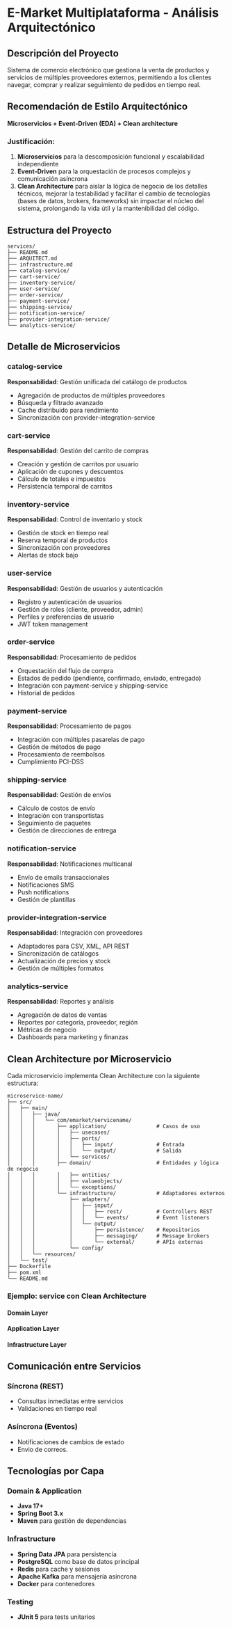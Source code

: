 # E-Market Multiplataforma - Análisis Arquitectónico

## Descripción del Proyecto
Sistema de comercio electrónico que gestiona la venta de productos y servicios de múltiples proveedores externos, permitiendo a los clientes navegar, comprar y realizar seguimiento de pedidos en tiempo real.

## Recomendación de Estilo Arquitectónico

**Microservicios + Event-Driven (EDA) + Clean architecture**

### Justificación:
1. **Microservicios** para la descomposición funcional y escalabilidad independiente
2. **Event-Driven** para la orquestación de procesos complejos y comunicación asíncrona
3. **Clean Architecture** para aislar la lógica de negocio de los detalles técnicos, mejorar la testabilidad y facilitar el cambio de tecnologías (bases de datos, brokers, frameworks) sin impactar el núcleo del sistema, prolongando la vida útil y la mantenibilidad del código.

## Estructura del Proyecto

```
services/
├── README.md
├── ARQUITECT.md
├── infrastructure.md
├── catalog-service/
├── cart-service/
├── inventory-service/
├── user-service/
├── order-service/
├── payment-service/
├── shipping-service/
├── notification-service/
├── provider-integration-service/
└── analytics-service/
```

## Detalle de Microservicios

### catalog-service
**Responsabilidad**: Gestión unificada del catálogo de productos
- Agregación de productos de múltiples proveedores
- Búsqueda y filtrado avanzado
- Cache distribuido para rendimiento
- Sincronización con provider-integration-service

### cart-service
**Responsabilidad**: Gestión del carrito de compras
- Creación y gestión de carritos por usuario
- Aplicación de cupones y descuentos
- Cálculo de totales e impuestos
- Persistencia temporal de carritos

### inventory-service
**Responsabilidad**: Control de inventario y stock
- Gestión de stock en tiempo real
- Reserva temporal de productos
- Sincronización con proveedores
- Alertas de stock bajo

### user-service
**Responsabilidad**: Gestión de usuarios y autenticación
- Registro y autenticación de usuarios
- Gestión de roles (cliente, proveedor, admin)
- Perfiles y preferencias de usuario
- JWT token management

### order-service
**Responsabilidad**: Procesamiento de pedidos
- Orquestación del flujo de compra
- Estados de pedido (pendiente, confirmado, enviado, entregado)
- Integración con payment-service y shipping-service
- Historial de pedidos

### payment-service
**Responsabilidad**: Procesamiento de pagos
- Integración con múltiples pasarelas de pago
- Gestión de métodos de pago
- Procesamiento de reembolsos
- Cumplimiento PCI-DSS

### shipping-service
**Responsabilidad**: Gestión de envíos
- Cálculo de costos de envío
- Integración con transportistas
- Seguimiento de paquetes
- Gestión de direcciones de entrega

### notification-service
**Responsabilidad**: Notificaciones multicanal
- Envío de emails transaccionales
- Notificaciones SMS
- Push notifications
- Gestión de plantillas

### provider-integration-service
**Responsabilidad**: Integración con proveedores
- Adaptadores para CSV, XML, API REST
- Sincronización de catálogos
- Actualización de precios y stock
- Gestión de múltiples formatos

### analytics-service
**Responsabilidad**: Reportes y análisis
- Agregación de datos de ventas
- Reportes por categoría, proveedor, región
- Métricas de negocio
- Dashboards para marketing y finanzas

## Clean Architecture por Microservicio

Cada microservicio implementa Clean Architecture con la siguiente estructura:

```
microservice-name/
├── src/
│   ├── main/
│   │   ├── java/
│   │   │   └── com/emarket/servicename/
│   │   │       ├── application/                # Casos de uso
│   │   │       │   ├── usecases/
│   │   │       │   ├── ports/
│   │   │       │   │   ├── input/              # Entrada
│   │   │       │   │   └── output/             # Salida
│   │   │       │   └── services/
│   │   │       ├── domain/                     # Entidades y lógica de negocio
│   │   │       │   ├── entities/
│   │   │       │   ├── valueobjects/
│   │   │       │   └── exceptions/
│   │   │       └── infrastructure/             # Adaptadores externos
│   │   │           ├── adapters/
│   │   │           │   ├── input/
│   │   │           │   │   ├── rest/           # Controllers REST
│   │   │           │   │   └── events/         # Event listeners
│   │   │           │   └── output/
│   │   │           │       ├── persistence/    # Repositorios
│   │   │           │       ├── messaging/      # Message brokers
│   │   │           │       └── external/       # APIs externas
│   │   │           └── config/
│   │   └── resources/
│   └── test/
├── Dockerfile
├── pom.xml
└── README.md
```

### Ejemplo: service con Clean Architecture

#### Domain Layer
#### Application Layer
#### Infrastructure Layer

## Comunicación entre Servicios

### Síncrona (REST)
- Consultas inmediatas entre servicios
- Validaciones en tiempo real

### Asíncrona (Eventos)
- Notificaciones de cambios de estado
- Envio de correos.


## Tecnologías por Capa

### Domain & Application
- **Java 17+**
- **Spring Boot 3.x**
- **Maven** para gestión de dependencias

### Infrastructure
- **Spring Data JPA** para persistencia
- **PostgreSQL** como base de datos principal
- **Redis** para cache y sesiones
- **Apache Kafka** para mensajería asíncrona
- **Docker** para contenedores

### Testing
- **JUnit 5** para tests unitarios
